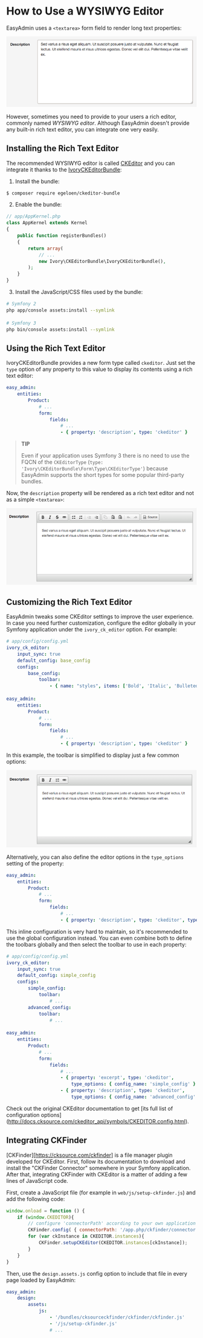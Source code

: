 How to Use a WYSIWYG Editor
===========================

EasyAdmin uses a `<textarea>` form field to render long text properties:

![Default textarea for text elements](../images/wysiwyg/default-textarea.png)

However, sometimes you need to provide to your users a rich editor, commonly
named *WYSIWYG editor*. Although EasyAdmin doesn't provide any built-in rich text
editor, you can integrate one very easily.

Installing the Rich Text Editor
-------------------------------

The recommended WYSIWYG editor is called [CKEditor](http://ckeditor.com/) and
you can integrate it thanks to the [IvoryCKEditorBundle](https://github.com/egeloen/IvoryCKEditorBundle):

1) Install the bundle:

```bash
$ composer require egeloen/ckeditor-bundle
```

2) Enable the bundle:

```php
// app/AppKernel.php
class AppKernel extends Kernel
{
    public function registerBundles()
    {
        return array(
            // ...
            new Ivory\CKEditorBundle\IvoryCKEditorBundle(),
        );
    }
}
```

3) Install the JavaScript/CSS files used by the bundle:

```bash
# Symfony 2
php app/console assets:install --symlink

# Symfony 3
php bin/console assets:install --symlink
```

Using the Rich Text Editor
--------------------------

IvoryCKEditorBundle provides a new form type called `ckeditor`. Just set the
`type` option of any property to this value to display its contents using a
rich text editor:

```yaml
easy_admin:
    entities:
        Product:
            # ...
            form:
                fields:
                    # ...
                    - { property: 'description', type: 'ckeditor' }
```

> **TIP**
>
> Even if your application uses Symfony 3 there is no need to use the FQCN of
> the `CKEditorType` (`type: 'Ivory\CKEditorBundle\Form\Type\CKEditorType'`)
> because EasyAdmin supports the short types for some popular third-party bundles.

Now, the `description` property will be rendered as a rich text editor and not as
a simple `<textarea>`:

![Default WYSIWYG editor](../images/wysiwyg/default-wysiwyg.png)

Customizing the Rich Text Editor
--------------------------------

EasyAdmin tweaks some CKEditor settings to improve the user experience. In case
you need further customization, configure the editor globally in your Symfony
application under the `ivory_ck_editor` option. For example:

```yaml
# app/config/config.yml
ivory_ck_editor:
    input_sync: true
    default_config: base_config
    configs:
        base_config:
            toolbar:
                - { name: "styles", items: ['Bold', 'Italic', 'BulletedList', 'Link'] }

easy_admin:
    entities:
        Product:
            # ...
            form:
                fields:
                    # ...
                    - { property: 'description', type: 'ckeditor' }
```

In this example, the toolbar is simplified to display just a few common options:

![Simple WYSIWYG editor](../images/wysiwyg/simple-wysiwyg.png)

Alternatively, you can also define the editor options in the `type_options`
setting of the property:

```yaml
easy_admin:
    entities:
        Product:
            # ...
            form:
                fields:
                    # ...
                    - { property: 'description', type: 'ckeditor', type_options: { 'config': { 'toolbar': [ { name: 'styles', items: ['Bold', 'Italic', 'BulletedList', 'Link'] } ] } } }
```

This inline configuration is very hard to maintain, so it's recommended to use
the global configuration instead. You can even combine both to define the toolbars
globally and then select the toolbar to use in each property:

```yaml
# app/config/config.yml
ivory_ck_editor:
    input_sync: true
    default_config: simple_config
    configs:
        simple_config:
            toolbar:
                # ...
        advanced_config:
            toolbar:
                # ...

easy_admin:
    entities:
        Product:
            # ...
            form:
                fields:
                    # ...
                    - { property: 'excerpt', type: 'ckeditor',
                        type_options: { config_name: 'simple_config' } }
                    - { property: 'description', type: 'ckeditor',
                        type_options: { config_name: 'advanced_config' } }
```

Check out the original CKEditor documentation to get
[its full list of configuration options] (http://docs.cksource.com/ckeditor_api/symbols/CKEDITOR.config.html).

Integrating CKFinder
--------------------

[CKFinder][https://cksource.com/ckfinder] is a file manager plugin developed for
CKEditor. First, follow its documentation to download and install the "CKFinder
Connector" somewhere in your Symfony application. After that, integrating
CKFinder with CKEditor is a matter of adding a few lines of JavaScript code.

First, create a JavaScript file (for example in `web/js/setup-ckfinder.js`) and
add the following code:

```js
window.onload = function () {
    if (window.CKEDITOR){
        // configure 'connectorPath' according to your own application
        CKFinder.config( { connectorPath: '/app.php/ckfinder/connector' } );
        for (var ckInstance in CKEDITOR.instances){
            CKFinder.setupCKEditor(CKEDITOR.instances[ckInstance]);
        }
    }
}
```

Then, use the `design.assets.js` config option to include that file in every
page loaded by EasyAdmin:

```yaml
easy_admin:
    design:
        assets:
            js:
                - '/bundles/cksourceckfinder/ckfinder/ckfinder.js'
                - '/js/setup-ckfinder.js'
                # ...
```
